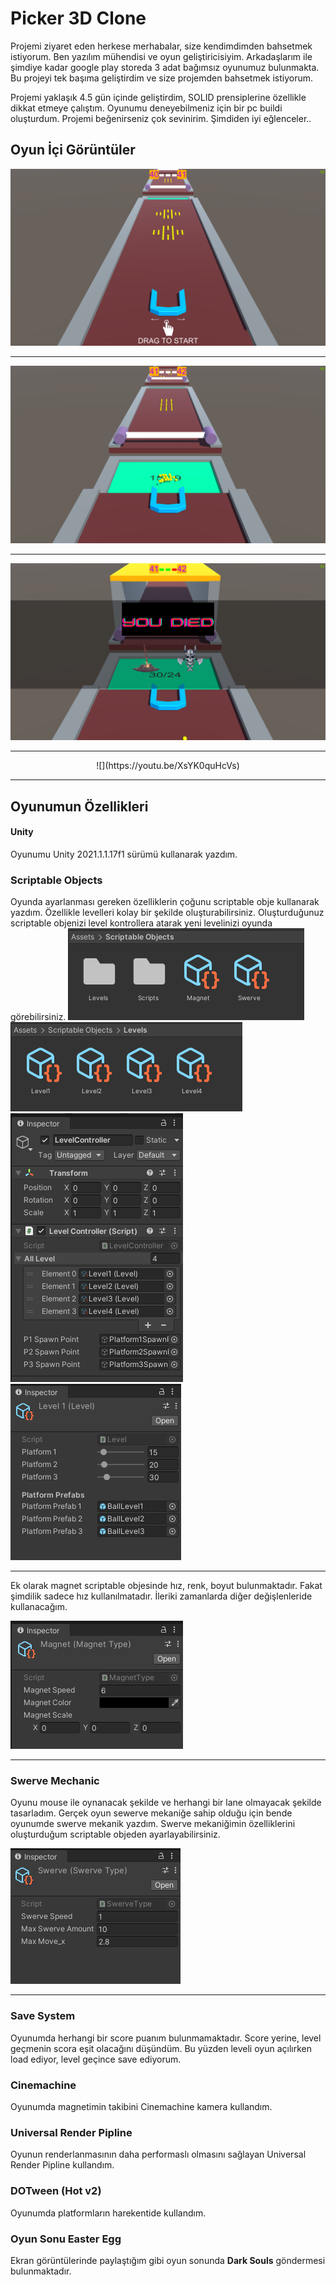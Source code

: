 # Picker 3D Clone

Projemi ziyaret eden herkese merhabalar, size kendimdimden bahsetmek istiyorum. Ben yazılım mühendisi ve oyun geliştiricisiyim. Arkadaşlarım ile şimdiye kadar google play storeda 3 adat bağımsız oyunumuz bulunmakta. Bu projeyi tek başıma geliştirdim ve size projemden bahsetmek istiyorum.

Projemi yaklaşık 4.5 gün içinde geliştirdim, SOLID prensiplerine özellikle dikkat etmeye çalıştım. Oyunumu deneyebilmeniz için bir pc buildi oluşturdum. Projemi beğenirseniz çok sevinirim. Şimdiden iyi eğlenceler..

## Oyun İçi Görüntüler

![](https://raw.githubusercontent.com/McGelerin/Picker3D-Clone/main/Game%20Pic/Picker3D_SS1.png)

------------

![](https://raw.githubusercontent.com/McGelerin/Picker3D-Clone/main/Game%20Pic/Picker3D_SS2.png)

------------

![](https://raw.githubusercontent.com/McGelerin/Picker3D-Clone/main/Game%20Pic/Picker3D_SS3.png)

------------
<p align="center">
  ![](https://youtu.be/XsYK0quHcVs)
</p>




------------

## Oyunumun Özellikleri
#### Unity
Oyunumu Unity 2021.1.1.17f1 sürümü kullanarak yazdım.
### Scriptable Objects
Oyunda ayarlanması gereken özelliklerin çoğunu scriptable obje kullanarak yazdım. Özellikle levelleri kolay bir şekilde oluşturabilirsiniz. Oluşturduğunuz scriptable objenizi level kontrollera atarak yeni levelinizi oyunda görebilirsiniz.
![](https://raw.githubusercontent.com/McGelerin/Picker3D-Clone/main/Game%20Pic/Picker3D_SS4_ScriptableObjects2.png)
![](https://raw.githubusercontent.com/McGelerin/Picker3D-Clone/main/Game%20Pic/Picker3D_SS4_ScriptableObjects.png)
![](https://raw.githubusercontent.com/McGelerin/Picker3D-Clone/main/Game%20Pic/Picker3D_SS4_LevelControllerInspector.png)
![](https://raw.githubusercontent.com/McGelerin/Picker3D-Clone/main/Game%20Pic/Picker3D_SS4_LevelScriptableObjectsInspector.png)


------------

Ek olarak magnet scriptable objesinde hız, renk, boyut bulunmaktadır. Fakat şimdilik sadece hız kullanılmatadır. İleriki zamanlarda diğer değişlenleride kullanacağım.

![](https://raw.githubusercontent.com/McGelerin/Picker3D-Clone/main/Game%20Pic/Picker3D_SS4_MagnetInspector.png)

------------

### Swerve Mechanic
Oyunu mouse ile oynanacak şekilde ve herhangi bir lane olmayacak şekilde tasarladım. Gerçek oyun sewerve mekaniğe sahip olduğu için bende oyunumde swerve mekanik yazdım. Swerve mekaniğimin özelliklerini oluşturduğum scriptable objeden ayarlayabilirsiniz.

![](https://raw.githubusercontent.com/McGelerin/Picker3D-Clone/main/Game%20Pic/Picker3D_SS4_SwerveScriptableObjects.png)

------------

### Save System
Oyunumda herhangi bir score puanım bulunmamaktadır. Score yerine, level geçmenin scora eşit olacağını düşündüm. Bu yüzden leveli oyun açılırken load ediyor, level geçince save ediyorum.
### Cinemachine
Oyunumda magnetimin takibini Cinemachine kamera kullandım.
### Universal Render Pipline
Oyunun renderlanmasının daha performaslı olmasını sağlayan Universal Render Pipline kullandım.
### DOTween (Hot v2)
Oyunumda platformların harekentide kullandım.
### Oyun Sonu Easter Egg
Ekran görüntülerinde paylaştığım gibi oyun sonunda **Dark Souls** göndermesi bulunmaktadır.
